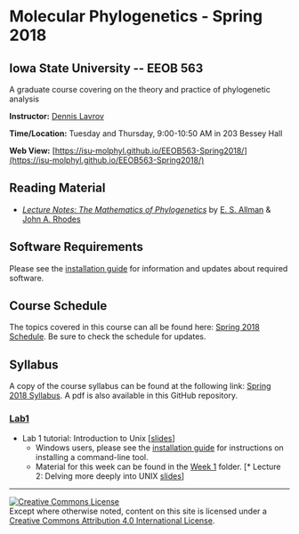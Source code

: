 # Molecular Phylogenetics - Spring 2018

## Iowa State University -- EEOB 563

A graduate course covering on the theory and practice of phylogenetic analysis

**Instructor:** [Dennis Lavrov](https://sites.google.com/site/dennislavrov/)

**Time/Location:** Tuesday and Thursday, 9:00-10:50 AM in 203 Bessey Hall 

**Web View:** [https://isu-molphyl.github.io/EEOB563-Spring2018/](https://isu-molphyl.github.io/EEOB563-Spring2018/)

## Reading Material

* [*Lecture Notes: The Mathematics of Phylogenetics*](https://jarhodesuaf.github.io/PhyloBook.pdf) by [E. S. Allman]() & [John A. Rhodes](https://jarhodesuaf.github.io/)

## Software Requirements

Please see the [installation guide](https://eeob-biodata.github.io/EEOB563-Spring2018/install.md) for information and updates about required software.

## Course Schedule

The topics covered in this course can all be found here: [Spring 2018 Schedule](https://sites.google.com/site/eeob563/schedule2018).
Be sure to check the schedule for updates.

## Syllabus

A copy of the course syllabus can be found at the following link: [Spring 2018 Syllabus](https://sites.google.com/site/eeob563/syllabus). A pdf is also available in this GitHub repository.

### [Lab1](https://github.com/EEOB-BioData/EEOB563-Spring2018/tree/master/Lab_01)

* Lab 1 tutorial: Introduction to Unix [[slides](https://eeob-biodata.github.io/BCB546X-Fall2017/Week_01/Week1_Lecture1.pdf)]
    * Windows users, please see the [installation guide](https://eeob-biodata.github.io/EEOB563-Spring2018/) for instructions on installing a command-line tool.
    * Material for this week can be found in the [Week 1](https://github.com/EEOB-BioData/EEOB563-Spring2018/tree/master/Week_01) folder.
[* Lecture 2: Delving more deeply into UNIX [slides](https://eeob-biodata.github.io/BCB546X-Fall2017/Week_01/lecture_25Aug-MBH.html)]

---
<a rel="license" href="http://creativecommons.org/licenses/by/4.0/"><img alt="Creative Commons License" style="border-width:0" src="https://i.creativecommons.org/l/by/4.0/88x31.png" /></a><br />Except where otherwise noted, content on this site is licensed under a <a rel="license" href="http://creativecommons.org/licenses/by/4.0/">Creative Commons Attribution 4.0 International License</a>.
